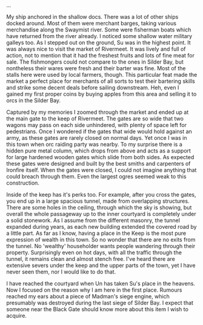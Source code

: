 
...

My ship anchored in the shallow docs. There was a lot of other ships docked
around. Most of them were merchant barges, taking various merchandise along the
Swaymist river. Some were fisherman boats which have returned from the river
already. I noticed some shallow water military galleys too. As I stepped out on
the ground, Su was in the highest point. It was always nice to visit the market
of Rivermeet. It was lively and full of action, not to mention that it had the
freshest fruits and lots of fine meat for sale. The fishmongers could not
compare to the ones in Silder Bay, but nontheless their wares were fresh and
their barter was fine. Most of the stalls here were used by local farmers,
though. This particular feat made the market a perfect place for merchants of
all sorts to test their bartering skills and strike some decent deals before
sailing downstream. Heh, even I gained my first proper coins by buying apples
from this area and selling it to orcs in the Silder Bay.

Captured by my memories I zoomed through the market and ended up at the main
gate to the keep of Rivermeet. The gates are so wide that two wagons may pass
on each side unhindered, with plenty of space left for pedestrians. Once I
wondered if the gates that wide would hold against an army, as these gates are
rarely closed on normal days. Yet once I was in this town when orc raiding
party was nearby. To my surprise there is a hidden pure metal column, which
drops from above and acts as a support for large hardened wooden gates which
slide from both sides. As expected these gates were designed and built by the
best smiths and carpenters of Ironfire itself. When the gates were closed, I
could not imagine anything that could breach through them. Even the largest
ogres seemed weak to this construction.

Inside of the keep has it's perks too. For example, after you cross the gates,
you end up in a large spacious tunnel, made from overlapping structures. There
are some holes in the ceiling, through which the sky is showing, but overall
the whole passageway up to the inner courtyard is completely under a solid
stonework. As I assume from the different masonry, the tunnel expanded during
years, as each new building extended the covered road by a little part. As far
as I know, having a place in the Keep is the most pure expression of wealth in
this town. So no wonder that there are no exits from the tunnel. No 'wealthy'
householder wants people wandering through their property. Surprisingly even on
hot days, with all the traffic through the tunnel, it remains clean and almost
stench free. I've heard there are extensive severs under the keep and the upper
parts of the town, yet I have never seen them, nor I would like to do that.

I have reached the courtyard when Un has taken Su's place in the heavens. Now I
focused on the reason why I am here in the first place. Rumours reached my ears
about a piece of Madman's siege engine, which presumably was destroyed during
the last siege of Silder Bay. I expect that someone near the Black Gate should
know more about this item I wish to acquire.

